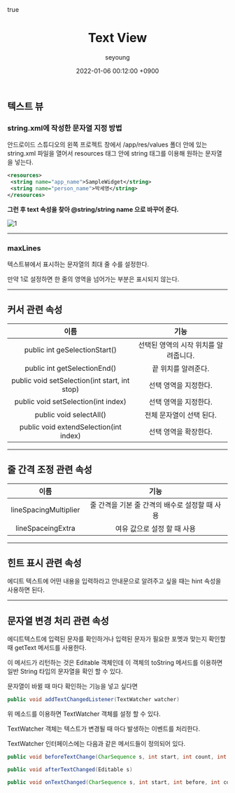 ﻿---
title: "Text View"
author: seyoung
date: '2022-01-06 00:12:00 +0900'
categories: Android User_Interface
tags: [android,text,view]
math: true
mermaid: true
---

## 텍스트 뷰 

### string.xml에 작성한 문자열 지정 방법

안드로이드 스튜디오의 왼쪽 프로젝트 창에서 /app/res/values 폴더 안에 있는
string.xml  파일을 열어서 resources 태그 안에 string 태그를 이용해 원하는 문자열을 넣는다.

```xml
<resources>  
 <string name="app_name">SampleWidget</string>  
 <string name="person_name">박세영</string>  
</resources>
```
**그런 후 text 속성을 찾아 @string/string name 으로 바꾸어 준다.**

![1](https://user-images.githubusercontent.com/54762273/148226538-4d01a68e-ad39-419c-b128-3d397b07f132.jpg)

---

### maxLines

텍스트뷰에서 표시하는 문자열의 최대 줄 수를 설정한다. 

만약 1로 설정하면 한 줄의 영역을 넘어가는 부분은 표시되지 않는다.

---

## 커서 관련 속성

| 이름 | 기능 |
|:--:|:--:|
|public int geSelectionStart()  | 선택된 영역의 시작 위치를 알려줍니다. |
|public int getSelectionEnd()  | 끝 위치를 알려준다. |
|public void setSelection(int start, int stop)   |선택 영역을 지정한다.  |
|public void setSelection(int index)   |선택 영역을 지정한다.   |
|public void selectAll() | 전체 문자열이 선택 된다.|
|public void extendSelection(int index)   |선택 영역을 확장한다.  |

---

## 줄 간격 조정 관련 속성 

| 이름 | 기능 |
|:--:|:--:|
|lineSpacingMultiplier | 줄 간격을 기본 줄 간격의 배수로 설정할 때 사용 |
|lineSpaceingExtra | 여유 값으로 설정 할 때 사용|

---

## 힌트 표시 관련 속성

에디트 텍스트에 어떤 내용을 입력하라고 안내문으로 알려주고 싶을 때는 hint 속성을 사용하면 된다.

---

## 문자열 변경 처리 관련 속성

에디트텍스트에 입력된 문자를 확인하거나 입력된 문자가 필요한 포멧과 맞는지 확인할 때 getText 메서드를 사용한다.

이 메서드가 리턴하는 것은 Editable 객체인데 이 객체의 toString 메서드를 이용하면 일반 String 타입의 문자열을 확인 할 수 있다.

문자열이 바뀔 때 마다 확인하는 기능을 넣고 싶다면 

```java 
public void addTextChangedListener(TextWatcher watcher)
```

위 메소드를 이용하면 TextWatcher 객체를 설정 할 수 있다. 

TextWatcher 객체는 텍스트가 변경될 때 마다 발생하는 이벤트를 처리한다. 

TextWatcher 인터페이스에는 다음과 같은 메서드들이 정의되어 있다.

```java 
public void beforeTextChange(CharSequence s, int start, int count, int after) 
```

```java 
public void afterTextChanged(Editable s)

```

```java 
public void onTextChanged(CharSequence s, int start, int before, int count)
```

